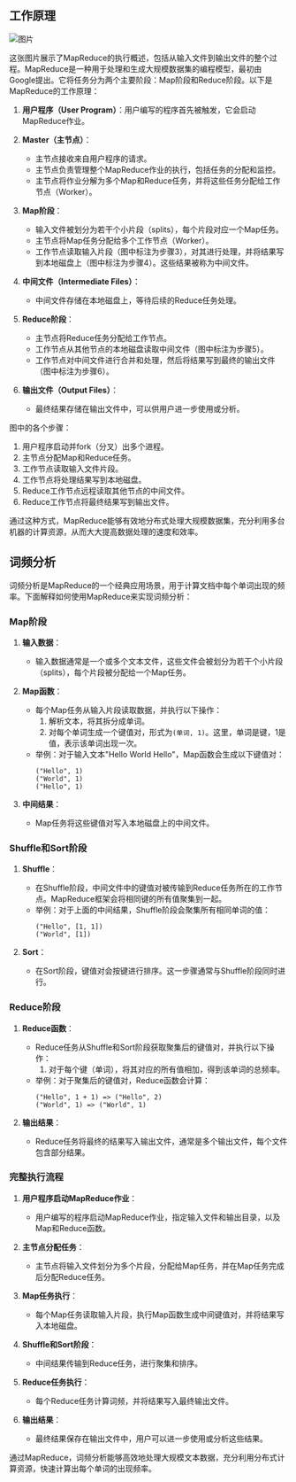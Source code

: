 ## 工作原理

![图片](https://media.opennet.top/i/2024/06/08/lwjdwd-0.png)

这张图片展示了MapReduce的执行概述，包括从输入文件到输出文件的整个过程。MapReduce是一种用于处理和生成大规模数据集的编程模型，最初由Google提出。它将任务分为两个主要阶段：Map阶段和Reduce阶段。以下是MapReduce的工作原理：

1. **用户程序（User Program）**：用户编写的程序首先被触发，它会启动MapReduce作业。

2. **Master（主节点）**：
   - 主节点接收来自用户程序的请求。
   - 主节点负责管理整个MapReduce作业的执行，包括任务的分配和监控。
   - 主节点将作业分解为多个Map和Reduce任务，并将这些任务分配给工作节点（Worker）。

3. **Map阶段**：
   - 输入文件被划分为若干个小片段（splits），每个片段对应一个Map任务。
   - 主节点将Map任务分配给多个工作节点（Worker）。
   - 工作节点读取输入片段（图中标注为步骤3），对其进行处理，并将结果写到本地磁盘上（图中标注为步骤4）。这些结果被称为中间文件。

4. **中间文件（Intermediate Files）**：
   - 中间文件存储在本地磁盘上，等待后续的Reduce任务处理。

5. **Reduce阶段**：
   - 主节点将Reduce任务分配给工作节点。
   - 工作节点从其他节点的本地磁盘读取中间文件（图中标注为步骤5）。
   - 工作节点对中间文件进行合并和处理，然后将结果写到最终的输出文件（图中标注为步骤6）。

6. **输出文件（Output Files）**：
   - 最终结果存储在输出文件中，可以供用户进一步使用或分析。

图中的各个步骤：
1. 用户程序启动并fork（分叉）出多个进程。
2. 主节点分配Map和Reduce任务。
3. 工作节点读取输入文件片段。
4. 工作节点将处理结果写到本地磁盘。
5. Reduce工作节点远程读取其他节点的中间文件。
6. Reduce工作节点将最终结果写到输出文件。

通过这种方式，MapReduce能够有效地分布式处理大规模数据集，充分利用多台机器的计算资源，从而大大提高数据处理的速度和效率。

## 词频分析

词频分析是MapReduce的一个经典应用场景，用于计算文档中每个单词出现的频率。下面解释如何使用MapReduce来实现词频分析：

### Map阶段

1. **输入数据**：
   - 输入数据通常是一个或多个文本文件，这些文件会被划分为若干个小片段（splits），每个片段被分配给一个Map任务。

2. **Map函数**：
   - 每个Map任务从输入片段读取数据，并执行以下操作：
     1. 解析文本，将其拆分成单词。
     2. 对每个单词生成一个键值对，形式为`(单词, 1)`。这里，单词是键，1是值，表示该单词出现一次。
   - 举例：对于输入文本"Hello World Hello"，Map函数会生成以下键值对：
     ```
     ("Hello", 1)
     ("World", 1)
     ("Hello", 1)
     ```

3. **中间结果**：
   - Map任务将这些键值对写入本地磁盘上的中间文件。

### Shuffle和Sort阶段

1. **Shuffle**：
   - 在Shuffle阶段，中间文件中的键值对被传输到Reduce任务所在的工作节点。MapReduce框架会将相同键的所有值聚集到一起。
   - 举例：对于上面的中间结果，Shuffle阶段会聚集所有相同单词的值：
     ```
     ("Hello", [1, 1])
     ("World", [1])
     ```

2. **Sort**：
   - 在Sort阶段，键值对会按键进行排序。这一步骤通常与Shuffle阶段同时进行。

### Reduce阶段

1. **Reduce函数**：
   - Reduce任务从Shuffle和Sort阶段获取聚集后的键值对，并执行以下操作：
     1. 对于每个键（单词），将其对应的所有值相加，得到该单词的总频率。
   - 举例：对于聚集后的键值对，Reduce函数会计算：
     ```
     ("Hello", 1 + 1) => ("Hello", 2)
     ("World", 1) => ("World", 1)
     ```

2. **输出结果**：
   - Reduce任务将最终的结果写入输出文件，通常是多个输出文件，每个文件包含部分结果。

### 完整执行流程

1. **用户程序启动MapReduce作业**：
   - 用户编写的程序启动MapReduce作业，指定输入文件和输出目录，以及Map和Reduce函数。

2. **主节点分配任务**：
   - 主节点将输入文件划分为多个片段，分配给Map任务，并在Map任务完成后分配Reduce任务。

3. **Map任务执行**：
   - 每个Map任务读取输入片段，执行Map函数生成中间键值对，并将结果写入本地磁盘。

4. **Shuffle和Sort阶段**：
   - 中间结果传输到Reduce任务，进行聚集和排序。

5. **Reduce任务执行**：
   - 每个Reduce任务计算词频，并将结果写入最终输出文件。

6. **输出结果**：
   - 最终结果保存在输出文件中，用户可以进一步使用或分析这些结果。

通过MapReduce，词频分析能够高效地处理大规模文本数据，充分利用分布式计算资源，快速计算出每个单词的出现频率。